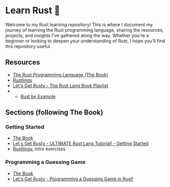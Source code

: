 # Learn Rust 🦀

Welcome to my Rust learning repository! This is where I document my journey of learning the Rust programming language, sharing the resources, projects, and insights I've gathered along the way. Whether you're a beginner or looking to deepen your understanding of Rust, I hope you'll find this repository useful.
 
## Resources

- [The Rust Programming Language (The Book)](https://doc.rust-lang.org/book/)
- [Rustlings](https://github.com/rust-lang/rustlings)
- [Let's Get Rusty - The Rust Lang Book Playlist](https://youtube.com/playlist?list=PLai5B987bZ9CoVR-QEIN9foz4QCJ0H2Y8&si=ldobWHRCRxI8ha6o)
- - [Rust by Example](https://doc.rust-lang.org/rust-by-example/)

## Sections (following The Book)

### Getting Started 

- [The Book](https://rust-book.cs.brown.edu/ch01-00-getting-started.html)
- [Let's Get Rusty - ULTIMATE Rust Lang Tutorial! - Getting Started](https://youtu.be/OX9HJsJUDxA?si=PhZ5Iv6Azi8azQf9)
- [Rustlings:](https://github.com/rust-lang/rustlings) intro exercises

### Programming a Guessing Game

- [The Book](https://rust-book.cs.brown.edu/ch02-00-guessing-game-tutorial.html)
- [Let's Get Rusty - Programming a Guessing Game in Rust!](https://youtu.be/H0xBSbnQYds?si=WubyeEfIZhSLnEnE)